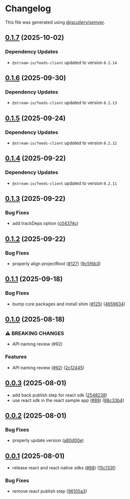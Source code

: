 # Changelog

This file was generated using [@jscutlery/semver](https://github.com/jscutlery/semver).

## [0.1.7](https://github.com/GetStream/stream-feeds-js/compare/@stream-io/feeds-react-sdk-0.1.6...@stream-io/feeds-react-sdk-0.1.7) (2025-10-02)

### Dependency Updates

* `@stream-io/feeds-client` updated to version `0.2.14`
## [0.1.6](https://github.com/GetStream/stream-feeds-js/compare/@stream-io/feeds-react-sdk-0.1.5...@stream-io/feeds-react-sdk-0.1.6) (2025-09-30)

### Dependency Updates

* `@stream-io/feeds-client` updated to version `0.2.13`
## [0.1.5](https://github.com/GetStream/stream-feeds-js/compare/@stream-io/feeds-react-sdk-0.1.4...@stream-io/feeds-react-sdk-0.1.5) (2025-09-24)

### Dependency Updates

* `@stream-io/feeds-client` updated to version `0.2.12`
## [0.1.4](https://github.com/GetStream/stream-feeds-js/compare/@stream-io/feeds-react-sdk-0.1.3...@stream-io/feeds-react-sdk-0.1.4) (2025-09-22)

### Dependency Updates

* `@stream-io/feeds-client` updated to version `0.2.11`
## [0.1.3](https://github.com/GetStream/stream-feeds-js/compare/@stream-io/feeds-react-sdk-0.1.2...@stream-io/feeds-react-sdk-0.1.3) (2025-09-22)


### Bug Fixes

* add trackDeps option ([c04374c](https://github.com/GetStream/stream-feeds-js/commit/c04374c5faa104b8981fff632590a17f734e12f9))

## [0.1.2](https://github.com/GetStream/stream-feeds-js/compare/@stream-io/feeds-react-sdk-0.1.1...@stream-io/feeds-react-sdk-0.1.2) (2025-09-22)


### Bug Fixes

* properly align projectRoot ([#127](https://github.com/GetStream/stream-feeds-js/issues/127)) ([9c5f6b3](https://github.com/GetStream/stream-feeds-js/commit/9c5f6b32930f1263fa61d49086f6ae95ecb49a36))

## [0.1.1](https://github.com/GetStream/stream-feeds-js/compare/@stream-io/feeds-react-sdk-0.1.0...@stream-io/feeds-react-sdk-0.1.1) (2025-09-18)


### Bug Fixes

* bump core packages and install shim ([#125](https://github.com/GetStream/stream-feeds-js/issues/125)) ([4659634](https://github.com/GetStream/stream-feeds-js/commit/4659634a49cd8dc6c0a04d9199e7eb3ea4e32d19))

## [0.1.0](https://github.com/GetStream/stream-feeds-js/compare/@stream-io/feeds-react-sdk-0.0.3...@stream-io/feeds-react-sdk-0.1.0) (2025-08-18)


### ⚠ BREAKING CHANGES

* API naming review (#92)

### Features

* API naming review ([#92](https://github.com/GetStream/stream-feeds-js/issues/92)) ([2c12445](https://github.com/GetStream/stream-feeds-js/commit/2c124451a098e739e7dd803a3ca7923dacd07db3))

## [0.0.3](https://github.com/GetStream/stream-feeds-js/compare/@stream-io/feeds-react-sdk-0.0.2...@stream-io/feeds-react-sdk-0.0.3) (2025-08-01)


* add back publish step for react sdk ([2548238](https://github.com/GetStream/stream-feeds-js/commit/2548238e57cc9ddc5b9eac8e456669e777cad7fa))
* use react sdk in the react sample app ([#89](https://github.com/GetStream/stream-feeds-js/issues/89)) ([88c33b4](https://github.com/GetStream/stream-feeds-js/commit/88c33b46028a0c3634a9f8d3a0e2ae2fdfcfeeea))

## [0.0.2](https://github.com/GetStream/stream-feeds-js/compare/@stream-io/feeds-react-sdk-0.0.1...@stream-io/feeds-react-sdk-0.0.2) (2025-08-01)


### Bug Fixes

* properly update version ([a80d00e](https://github.com/GetStream/stream-feeds-js/commit/a80d00e64d01a023344ef3709d28956057feb3af))

## [0.0.1](https://github.com/GetStream/stream-feeds-js/compare/@stream-io/feeds-react-sdk-0.0.0...@stream-io/feeds-react-sdk-0.0.1) (2025-08-01)


* release react and react native sdks ([#88](https://github.com/GetStream/stream-feeds-js/issues/88)) ([15c133f](https://github.com/GetStream/stream-feeds-js/commit/15c133f3d62a46fed00fdf7635805516699350a0))


### Bug Fixes

* remove react publish step ([96105a3](https://github.com/GetStream/stream-feeds-js/commit/96105a36cba9932c4cf059cc8b5d77b766c05971))
